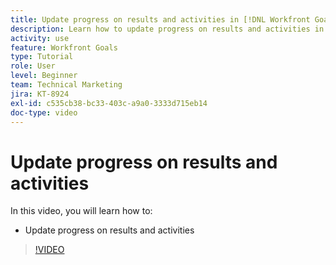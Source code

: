```yaml
---
title: Update progress on results and activities in [!DNL Workfront Goals]
description: Learn how to update progress on results and activities in [!DNL Workfront Goals].
activity: use
feature: Workfront Goals
type: Tutorial
role: User
level: Beginner
team: Technical Marketing
jira: KT-8924
exl-id: c535cb38-bc33-403c-a9a0-3333d715eb14
doc-type: video
---
```

# Update progress on results and activities

In this video, you will learn how to:

* Update progress on results and activities

>[!VIDEO](https://video.tv.adobe.com/v/335196/?quality=12&learn=on)
